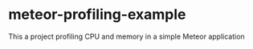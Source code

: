 meteor-profiling-example
========================

This a project profiling CPU and memory in a simple Meteor application
